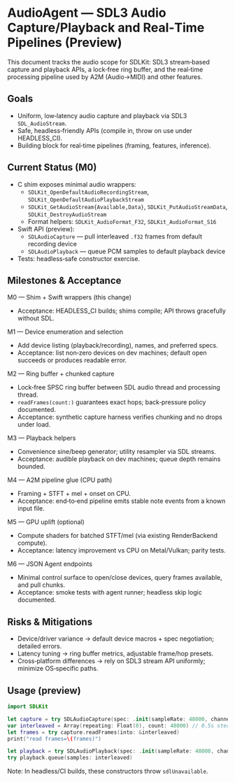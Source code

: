 # AudioAgent — SDL3 Audio Capture/Playback and Real‑Time Pipelines (Preview)

This document tracks the audio scope for SDLKit: SDL3 stream‑based capture and playback APIs, a lock‑free ring buffer, and the real‑time processing pipeline used by A2M (Audio→MIDI) and other features.

## Goals
- Uniform, low‑latency audio capture and playback via SDL3 `SDL_AudioStream`.
- Safe, headless‑friendly APIs (compile in, throw on use under HEADLESS_CI).
- Building block for real‑time pipelines (framing, features, inference).

## Current Status (M0)
- C shim exposes minimal audio wrappers:
  - `SDLKit_OpenDefaultAudioRecordingStream`, `SDLKit_OpenDefaultAudioPlaybackStream`
  - `SDLKit_GetAudioStream{Available,Data}`, `SDLKit_PutAudioStreamData`, `SDLKit_DestroyAudioStream`
  - Format helpers: `SDLKit_AudioFormat_F32`, `SDLKit_AudioFormat_S16`
- Swift API (preview):
  - `SDLAudioCapture` — pull interleaved `.f32` frames from default recording device
  - `SDLAudioPlayback` — queue PCM samples to default playback device
- Tests: headless‑safe constructor exercise.

## Milestones & Acceptance

M0 — Shim + Swift wrappers (this change)
- Acceptance: HEADLESS_CI builds; shims compile; API throws gracefully without SDL.

M1 — Device enumeration and selection
- Add device listing (playback/recording), names, and preferred specs.
- Acceptance: list non‑zero devices on dev machines; default open succeeds or produces readable error.

M2 — Ring buffer + chunked capture
- Lock‑free SPSC ring buffer between SDL audio thread and processing thread.
- `readFrames(count:)` guarantees exact hops; back‑pressure policy documented.
- Acceptance: synthetic capture harness verifies chunking and no drops under load.

M3 — Playback helpers
- Convenience sine/beep generator; utility resampler via SDL streams.
- Acceptance: audible playback on dev machines; queue depth remains bounded.

M4 — A2M pipeline glue (CPU path)
- Framing + STFT + mel + onset on CPU.
- Acceptance: end‑to‑end pipeline emits stable note events from a known input file.

M5 — GPU uplift (optional)
- Compute shaders for batched STFT/mel (via existing RenderBackend compute).
- Acceptance: latency improvement vs CPU on Metal/Vulkan; parity tests.

M6 — JSON Agent endpoints
- Minimal control surface to open/close devices, query frames available, and pull chunks.
- Acceptance: smoke tests with agent runner; headless skip logic documented.

## Risks & Mitigations
- Device/driver variance → default device macros + spec negotiation; detailed errors.
- Latency tuning → ring buffer metrics, adjustable frame/hop presets.
- Cross‑platform differences → rely on SDL3 stream API uniformly; minimize OS‑specific paths.

## Usage (preview)

```swift
import SDLKit

let capture = try SDLAudioCapture(spec: .init(sampleRate: 48000, channels: 2, format: .f32))
var interleaved = Array(repeating: Float(0), count: 48000) // 0.5s stereo buffer
let frames = try capture.readFrames(into: &interleaved)
print("read frames=\(frames)")

let playback = try SDLAudioPlayback(spec: .init(sampleRate: 48000, channels: 2, format: .f32))
try playback.queue(samples: interleaved)
```

Note: In headless/CI builds, these constructors throw `sdlUnavailable`.

